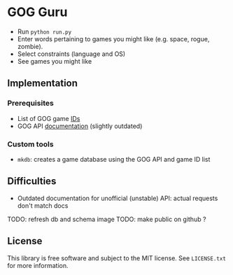 # GOG Guru

- Run `python run.py`
- Enter words pertaining to games you might like (e.g. space, rogue, zombie).
- Select constraints (language and OS)
- See games you might like

## Implementation

### Prerequisites

- List of GOG game [IDs][1]
- GOG API [documentation][2] (slightly outdated)

### Custom tools

- `mkdb`: creates a game database using the GOG API and game ID list

## Difficulties

- Outdated documentation for unofficial (unstable) API: actual requests don't
  match docs

[1]: https://gogapidocs.readthedocs.io/en/latest/gameslist.html
[2]: https://gogapidocs.readthedocs.io/en/latest/galaxy.html#api-gog-com

TODO: refresh db and schema image
TODO: make public on github ?

## License

This library is free software and subject to the MIT license. See `LICENSE.txt`
for more information.

